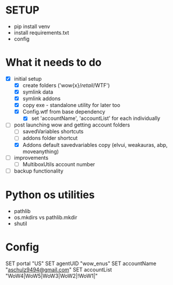# SETUP

- pip install venv
- install requirements.txt
- config

# What it needs to do

- [x] initial setup
  - [x] create folders ('wow{x}/_retail_/WTF')
  - [x] symlink data
  - [x] symlink addons
  - [x] copy exe - standalone utility for later too
  - [x] Config.wtf from base dependency
    - [x] set 'accountName', 'accountList' for each individually
- [ ] post launching wow and getting account folders
  - [ ] savedVariables shortcuts
  - [ ] addons folder shortcut
  - [x] Addons default savedvariables copy (elvui, weakauras, abp, moveanything)
- [ ] improvements
  - [ ] MultiboxUtils account number
- [ ] backup functionality

# Python os utilities

- pathlib
- os.mkdirs vs pathlib.mkdir
- shutil

# Config

SET portal "US"
SET agentUID "wow_enus"
SET accountName "aschulz9494@gmail.com"
SET accountList "WoW4|WoW5|WoW3|WoW2|!WoW1|"
